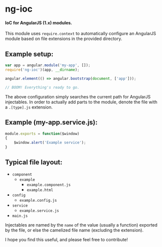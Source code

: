 # ng-ioc
#### IoC for AngularJS (1.x) modules.

This module uses `require.context` to automatically configure an AngularJS module based on file extensions in the provided directory.

## Example setup:

```js
var app = angular.module('my-app', []);
require('ng-ioc')(app, __dirname);

angular.element(() => angular.bootstrap(document, ['app']));

// BOOM! Everything's ready to go.
```

The above configuration simply searches the current path for AngularJS injectables.
In order to actually add parts to the module, denote the file with a `.[type].js` extension.

## Example (my-app.service.js):

```js
module.exports = function($window)
{
    $window.alert('Example service');
}
```

## Typical file layout:
- `component`
  - `example`
    - `example.component.js`
    - `example.html`
- `config`
  - `example.config.js`
- `service`
  - `example.service.js`
- `main.js`

Injectables are named by the `name` of the value (usually a function) exported by the file, or else the camelized file name (excluding the extension).

I hope you find this useful, and please feel free to contribute!